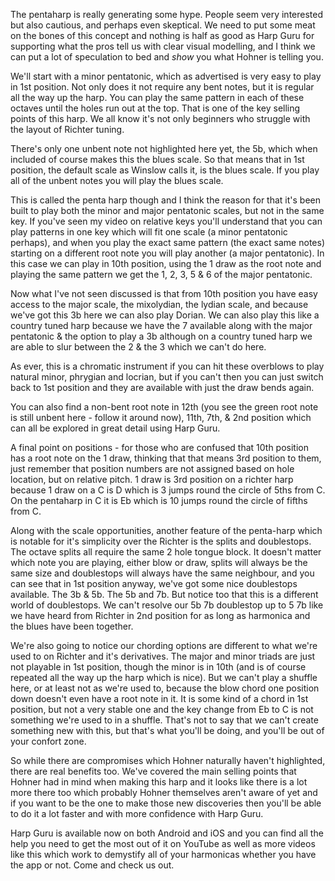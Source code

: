 The pentaharp is really generating some hype. People seem very interested but also cautious, and perhaps even skeptical. We need to put some meat on the bones
of this concept and nothing is half as good as Harp Guru for supporting what the pros tell us with clear visual modelling, and I think we can put a lot of
speculation to bed and *show* you what Hohner is telling you.

We'll start with a minor pentatonic, which as advertised is very easy to play in 1st position. Not only does it not require any bent notes, but it is regular all
the way up the harp. You can play the same pattern in each of these octaves until the holes run out at the top. That is one of the key selling points of this harp.
We all know it's not only beginners who struggle with the layout of Richter tuning.

There's only one unbent note not highlighted here yet, the 5b, which when included of course makes this the blues scale. So that means that in 1st position,
the default scale as Winslow calls it, is the blues scale. If you play all of the unbent notes you will play the blues scale.

This is called the penta harp though and I think the reason for that it's been built to play both the minor and major pentatonic scales, but not in the same key.
If you've seen my video on relative keys you'll understand that you can play patterns in one key which will fit one scale (a minor pentatonic perhaps), and when
you play the exact same pattern (the exact same notes) starting on a different root note you will play another (a major pentatonic). In this case we can play in 10th position, using the
1 draw as the root note and playing the same pattern we get the 1, 2, 3, 5 & 6 of the major pentatonic.

Now what I've not seen discussed is that from 10th position you have easy access to the major scale, the mixolydian, the lydian scale, and because we've got this
3b here we can also play Dorian. We can also play this like a country tuned harp because we have the 7 available along with the major pentatonic & the option to play a 3b although on a country tuned harp we are able to slur between the 2 & the 3 which we can't do here.

As ever, this is a chromatic instrument if you can hit these overblows to play natural minor, phrygian and locrian, but if you can't then you can just switch back to
1st position and they are available with just the draw bends again.

You can also find a non-bent root note in 12th (you see the green root note is still unbent here - follow it around now), 11th, 7th, & 2nd position which can all be explored in great detail using Harp Guru.

A final point on positions - for those who are confused that 10th position has a root note on the 1 draw, thinking that that means 3rd position to them, just
remember that position numbers are not assigned based on hole location, but on relative pitch. 1 draw is 3rd position on a richter harp because 1 draw on a C is D
which is 3 jumps round the circle of 5ths from C. On the pentaharp in C it is Eb which is 10 jumps round the circle of fifths from C.

Along with the scale opportunities, another feature of the penta-harp which is notable for it's simplicity over the Richter is the splits and doublestops.
The octave splits all require the same 2 hole tongue block. It doesn't matter which note you are playing, either blow or draw, splits will always be the same size
and doublestops will always have the same neighbour, and you can see that in 1st position anyway, we've got some nice doublestops available. The 3b & 5b. The 5b
and 7b. But notice too that this is a different world of doublestops. We can't resolve our 5b 7b doublestop up to 5 7b like we have heard from Richter in 2nd position
for as long as harmonica and the blues have been together.

We're also going to notice our chording options are different to what we're used to on Richter and it's derivatives.
The major and minor triads are just not playable in 1st position, though the minor is in 10th (and is of course repeated all the way up the harp which is nice).
But we can't play a shuffle here, or at least not as we're used to, because the blow chord one position down doesn't even have a root note in it. It is some kind
of a chord in 1st position, but not a very stable one and the key change from Eb to C is not something we're used to in a shuffle. That's not to say that we can't
create something new with this, but that's what you'll be doing, and you'll be out of your confort zone.

So while there are compromises which Hohner naturally haven't highlighted, there are real benefits too. We've covered the main selling points that Hohner had in
mind when making this harp and it looks like there is a lot more there too which probably Hohner themselves aren't aware of yet and if you want to be the one
to make those new discoveries then you'll be able to do it a lot faster and with more confidence with Harp Guru.

Harp Guru is available now on both Android and iOS and you can find all the help you need to get the most out of it on YouTube as well as more videos like this
which work to demystify all of your harmonicas whether you have the app or not. Come and check us out.
